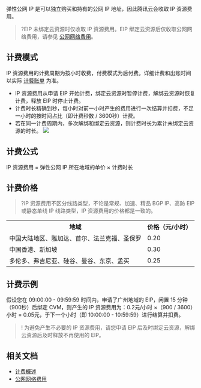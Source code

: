 弹性公网 IP 是可以独立购买和持有的公网 IP 地址，因此腾讯云会收取 IP 资源费用。
>?EIP 未绑定云资源时仅收取 IP 资源费用。EIP 绑定云资源后仅收取公网网络费用，请参见 [公网网络费用](https://cloud.tencent.com/document/product/1199/51693)。

## 计费模式
IP 资源费用的计费周期为按小时收费，付费模式为后付费。详细计费和出账时间以实际 [计费账单](https://console.cloud.tencent.com/expense/bill/overview) 为准。
- IP 资源费用从申请 EIP 开始计费，绑定云资源时暂停计费，解绑云资源时恢复计费，释放 EIP 时停止计费。
- 计费时长精确到秒，每小时对前一小时产生的费用进行一次结算并扣费，不足一小时的按时间占比（即计费秒数 / 3600秒）计费。
- 若在同一计费周期内，多次解绑和绑定云资源，则计费时长为累计未绑定云资源的时长。
![](https://main.qcloudimg.com/raw/a52c516727c2a0028dcd80b56e1e1ab8.png)

## 计费公式
IP 资源费用 = 弹性公网 IP 所在地域的单价 × 计费时长

## 计费价格
>?IP 资源费用不区分线路类型，不论是常规、加速、精品 BGP IP、高防 EIP或静态单线 IP 线路类型，IP 资源费用的价格都是一致的。
<table>
   <tr><th>地域</th><th>价格（元/小时）</th></tr>
   <tr><td>中国大陆地区、雅加达、首尔、法兰克福、圣保罗</td><td>0.20</td></tr>
   <tr><td>中国香港、新加坡</td><td>0.30</td></tr>
   <tr><td>多伦多、弗吉尼亚、硅谷、曼谷、东京、孟买</td><td>0.25</td></tr>
</table>


## 计费示例
假设您在 09:00:00 - 09:59:59 时间内，申请了广州地域的 EIP，闲置 15 分钟（900秒）后绑定 CVM，则产生的 IP 资源费用为：0.2元/小时 ×（900 / 3600）小时 = 0.05元，于下一个小时（即 10:00:00 - 10:59:59）进行结算并扣费。
> ! 为避免产生不必要的 IP 资源费用，请您申请 EIP 后及时绑定云资源，解绑云资源后及时释放不再使用的 EIP。
> 

## 相关文档
- [计费概述](https://cloud.tencent.com/document/product/1199/41692)
- [公网网络费用](https://cloud.tencent.com/document/product/1199/51693)
